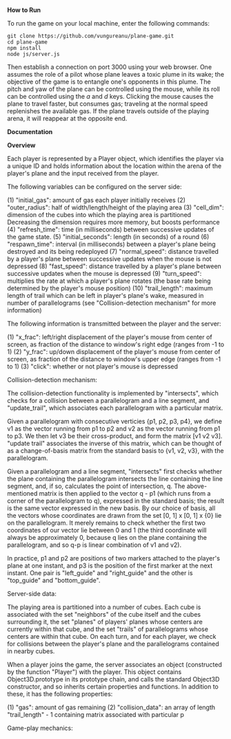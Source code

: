 **How to Run**

To run the game on your local machine, enter the following commands:

```
git clone https://github.com/vungureanu/plane-game.git
cd plane-game
npm install
node js/server.js
```
Then establish a connection on port 3000 using your web browser.  One assumes the role of a pilot whose plane leaves a toxic plume in its wake; the objective of the game is to entangle one's opponents in this plume.  The pitch and yaw of the plane can be controlled using the mouse, while its roll can be controlled using the *a* and *d* keys.  Clicking the mouse causes the plane to travel faster, but consumes gas; traveling at the normal speed replenishes the available gas.  If the plane travels outside of the playing arena, it will reappear at the opposite end. 

**Documentation**

**Overview**

Each player is represented by a Player object, which identifies the player via a unique ID and holds information about the location within the arena of the player's plane and the input received from the player.

The following variables can be configured on the server side:

(1) "initial_gas": amount of gas each player initially receives
(2) "outer_radius": half of width/length/height of the playing area
(3) "cell_dim": dimension of the cubes into which the playing area is partitioned  Decreasing the dimension requires more memory, but boosts performance
(4) "refresh_time": time (in milliseconds) between successive updates of the game state.
(5) "initial_seconds": length (in seconds) of a round
(6) "respawn_time": interval (in milliseconds) between a player's plane being destroyed and its being redeployed
(7) "normal_speed": distance travelled by a player's plane between successive updates when the mouse is not depressed
(8) "fast_speed": distance travelled by a player's plane between successive updates when the mouse is depressed
(9) "turn_speed": multiplies the rate at which a player's plane rotates (the base rate being determined by the player's mouse position)
(10) "trail_length": maximum length of trail which can be left in player's plane's wake, measured in number of parallelograms (see "Collision-detection mechanism" for more information)

The following information is transmitted between the player and the server:

(1) "x_frac": left/right displacement of the player's mouse from center of screen, as fraction of the distance to window's right edge (ranges from -1 to 1)
(2) "y_frac": up/down displacement of the player's mouse from center of screen, as fraction of the distance to window's upper edge (ranges from -1 to 1)
(3) "click": whether or not player's mouse is depressed

Collision-detection mechanism:

The collision-detection functionality is implemented by "intersects", which checks for a collision between a parallelogram and a line segment, and "update_trail", which associates each parallelogram with a particular matrix.

Given a parallelogram with consecutive verticies {p1, p2, p3, p4}, we define v1 as the vector running from p1 to p2 and v2 as the vector running from p1 to p3.  We then let v3 be their cross-product, and form the matrix [v1 v2 v3].  "update trail" associates the inverse of this matrix, which can be thought of as a change-of-basis matrix from the standard basis to {v1, v2, v3}, with the parallelogram.

Given a parallelogram and a line segment, "intersects" first checks whether the plane containing the parallelogram intersects the line containing the line segment, and, if so, calculates the point of intersection, q.  The above-mentioned matrix is then applied to the vector q - p1 (which runs from a corner of the parallelogram to q), expressed in the standard basis; the result is the same vector expressed in the new basis.  By our choice of basis, all the vectors whose coordinates are drawn from the set [0, 1] x [0, 1] x {0} lie on the parallelogram.  It merely remains to check whether the first two coordinates of our vector lie between 0 and 1 (the third coordinate will always be approximately 0, because q lies on the plane containing the parallelogram, and so q-p is linear combination of v1 and v2).

In practice, p1 and p2 are positions of two markers attached to the player's plane at one instant, and p3 is the position of the first marker at the next instant.  One pair is "left_guide" and "right_guide" and the other is "top_guide" and "bottom_guide".

Server-side data:

The playing area is partitioned into a number of cubes.  Each cube is associated with the set "neighbors" of the cube itself and the cubes surrounding it, the set "planes" of players' planes whose centers are currently within that cube, and the set "trails" of parallelograms whose centers are within that cube.  On each turn, and for each player, we check for collisions between the player's plane and the parallelograms contained in nearby cubes.

When a player joins the game, the server associates an object (constructed by the function "Player") with the player.  This object contains Object3D.prototype in its prototype chain, and calls the standard Object3D constructor, and so inherits certain properties and functions.  In addition to these, it has the following properties:

(1) "gas": amount of gas remaining
(2) "collision_data": an array of length "trail_length" - 1 containing matrix associated with particular p

Game-play mechanics:

